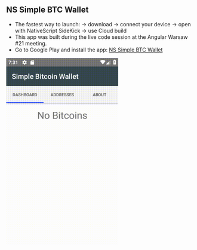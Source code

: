 ## NS Simple BTC Wallet
* The fastest way to launch: 
  -> download 
    -> connect your device 
      -> open with NativeScript SideKick 
        -> use Cloud build
* This app was built during the live code session at the Angular Warsaw #21 meeting.
* Go to Google Play and install the app: <a href="https://play.google.com/store/apps/details?id=org.nativescript.simplebtcwallet" target="_blank">NS Simple BTC Wallet</a>

<img src="simple_btc_wallet.gif" height="500">
